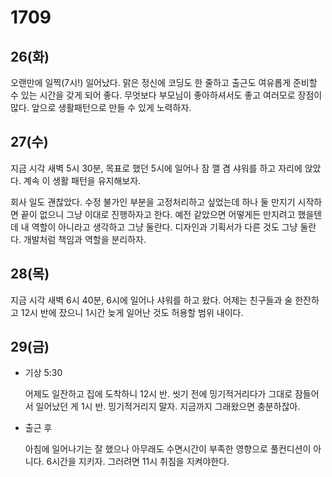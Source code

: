# 1709

## 26(화)

오랜만에 일찍(7시!) 일어났다. 맑은 정신에 코딩도 한 줄하고 출근도 여유롭게 준비할 수 있는 시간을 갖게 되어 좋다. 무엇보다 부모님이 좋아하셔서도 좋고 여러모로 장점이 많다. 앞으로 생활패턴으로 만들 수 있게 노력하자.

## 27(수)

지금 시각 새벽 5시 30분, 목표로 했던 5시에 일어나 잠 깰 겸 샤워를 하고 자리에 앉았다. 계속 이 생활 패턴을 유지해보자.

회사 일도 괜찮았다. 수정 불가인 부분을 고정처리하고 싶었는데 하나 둘 만지기 시작하면 끝이 없으니 그냥 이대로 진행하자고 한다. 예전 같았으면 어떻게든 만지려고 했을텐데 내 역할이 아니라고 생각하고 그냥 둘란다. 디자인과 기획서가 다른 것도 그냥 둘란다. 개발처럼 책임과 역할을 분리하자.

## 28(목)

지금 시각 새벽 6시 40분, 6시에 일어나 샤워를 하고 왔다. 어제는 친구들과 술 한잔하고 12시 반에 잤으니 1시간 늦게 일어난 것도 허용할 범위 내이다.

## 29(금)
- 기상 5:30

	어제도 일잔하고 집에 도착하니 12시 반. 씻기 전에 밍기적거리다가 그대로 잠들어서 일어났던 게 1시 반. 밍기적거리지 말자. 지금까지 그래왔으면 충분하잖아.

- 출근 후

	아침에 일어나기는 잘 했으나 아무래도 수면시간이 부족한 영향으로 풀컨디션이 아니다. 6시간을 지키자. 그러려면 11시 취침을 지켜야한다.
